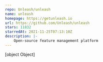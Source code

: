 ```yaml
---
repo: Unleash/unleash
name: unleash
homepage: https://getunleash.io
url: https://github.com/Unleash/unleash
stars: 11832
starredAt: 2021-11-25T07:13:10Z
description: |-
    Open-source feature management platform
---
```


[object Object]
